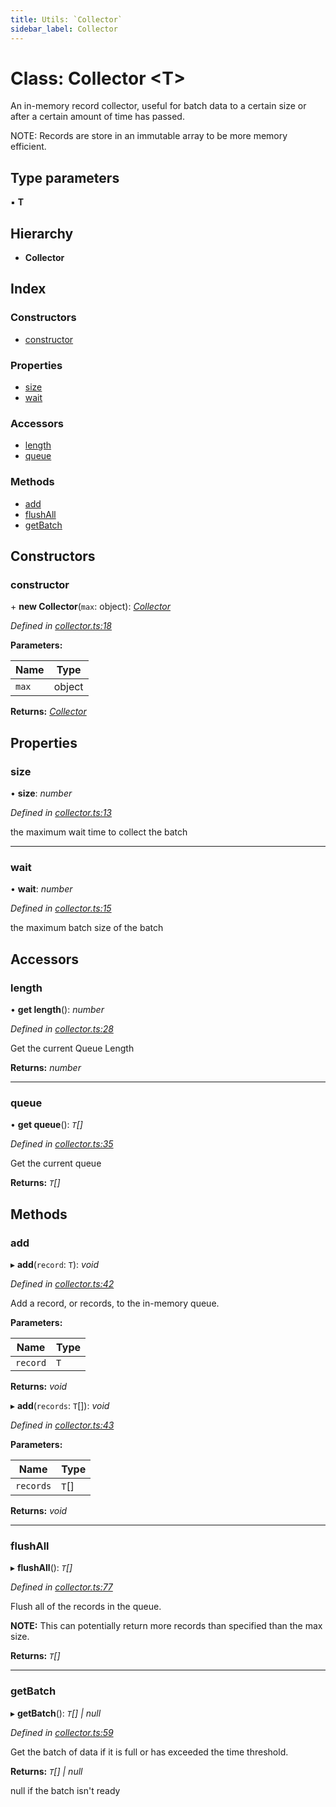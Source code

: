 ```yaml
---
title: Utils: `Collector`
sidebar_label: Collector
---
```


# Class: Collector <**T**>

An in-memory record collector,
useful for batch data to a certain
size or after a certain amount of time has passed.

NOTE: Records are store in an immutable array to
be more memory efficient.

## Type parameters

▪ **T**

## Hierarchy

* **Collector**

## Index

### Constructors

* [constructor](collector.md#constructor)

### Properties

* [size](collector.md#size)
* [wait](collector.md#wait)

### Accessors

* [length](collector.md#length)
* [queue](collector.md#queue)

### Methods

* [add](collector.md#add)
* [flushAll](collector.md#flushall)
* [getBatch](collector.md#getbatch)

## Constructors

###  constructor

\+ **new Collector**(`max`: object): *[Collector](collector.md)*

*Defined in [collector.ts:18](https://github.com/terascope/teraslice/blob/fd211a8bb/packages/utils/src/collector.ts#L18)*

**Parameters:**

Name | Type |
------ | ------ |
`max` | object |

**Returns:** *[Collector](collector.md)*

## Properties

###  size

• **size**: *number*

*Defined in [collector.ts:13](https://github.com/terascope/teraslice/blob/fd211a8bb/packages/utils/src/collector.ts#L13)*

the maximum wait time to collect the batch

___

###  wait

• **wait**: *number*

*Defined in [collector.ts:15](https://github.com/terascope/teraslice/blob/fd211a8bb/packages/utils/src/collector.ts#L15)*

the maximum batch size of the batch

## Accessors

###  length

• **get length**(): *number*

*Defined in [collector.ts:28](https://github.com/terascope/teraslice/blob/fd211a8bb/packages/utils/src/collector.ts#L28)*

Get the current Queue Length

**Returns:** *number*

___

###  queue

• **get queue**(): *`T`[]*

*Defined in [collector.ts:35](https://github.com/terascope/teraslice/blob/fd211a8bb/packages/utils/src/collector.ts#L35)*

Get the current queue

**Returns:** *`T`[]*

## Methods

###  add

▸ **add**(`record`: `T`): *void*

*Defined in [collector.ts:42](https://github.com/terascope/teraslice/blob/fd211a8bb/packages/utils/src/collector.ts#L42)*

Add a record, or records, to the in-memory queue.

**Parameters:**

Name | Type |
------ | ------ |
`record` | `T` |

**Returns:** *void*

▸ **add**(`records`: `T`[]): *void*

*Defined in [collector.ts:43](https://github.com/terascope/teraslice/blob/fd211a8bb/packages/utils/src/collector.ts#L43)*

**Parameters:**

Name | Type |
------ | ------ |
`records` | `T`[] |

**Returns:** *void*

___

###  flushAll

▸ **flushAll**(): *`T`[]*

*Defined in [collector.ts:77](https://github.com/terascope/teraslice/blob/fd211a8bb/packages/utils/src/collector.ts#L77)*

Flush all of the records in the queue.

**NOTE:** This can potentially return more records than
specified than the max size.

**Returns:** *`T`[]*

___

###  getBatch

▸ **getBatch**(): *`T`[] | null*

*Defined in [collector.ts:59](https://github.com/terascope/teraslice/blob/fd211a8bb/packages/utils/src/collector.ts#L59)*

Get the batch of data if it is full or has exceeded the time threshold.

**Returns:** *`T`[] | null*

null if the batch isn't ready
